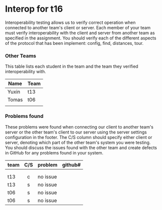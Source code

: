 # Interop for t16

Interoperability testing allows us to verify correct operation when connected to another team's client or server.
Each member of your team must verify interoperability with the client and server from another team as specified in the assignment.
You should verify each of the different aspects of the protocol that has been implement:  config, find, distances, tour.
 
### Other Teams

This table lists each student in the team and the team they verified interoperability with.

| Name | Team |
| ---- | ---- |
| Yuxin | t13 |
| Tomas | t06 |
|  |  |

### Problems found

These problems were found when connecting our client to another team's server or the other team's client to our server using the server settings configuration in the footer.
The C/S column should specify either client or server, denoting which part of the other team's system you were testing.
You should discuss the issues found with the other team and create defects in GitHub for any problems found in your system.

| team | C/S | problem | github# |
| :--- | :---: | :--- | --- |
|  |  |  |  |
|  |  |  |  |
| t13 | c | no issue |  |
| t13 | s | no issue |  |
| t06 | s | no issue |  |
| t06 | s | no issue |  |
